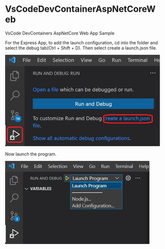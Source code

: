 # VsCodeDevContainerAspNetCoreWeb
VsCode DevContainers AspNetCore Web App Sample

For the Express App, to add the launch configuration,
cd into the folder and select the debug tab(Ctrl + Shift + D).
Then select create a launch.json file.

![Launch Settings file](/images/RunAndDebugAddLaunchSettingsFile.jpg "Launch Settings file")

Now launch the program.

![Launch Program](/images/RunAndDebug.jpg "Launch the program")

